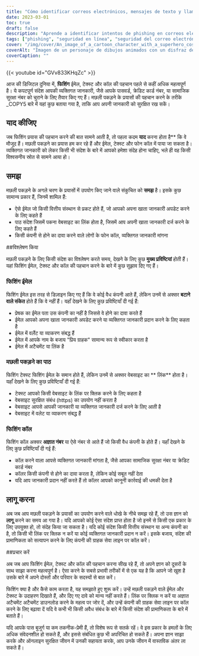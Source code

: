 ```yaml
---
title: "Cómo identificar correos electrónicos, mensajes de texto y llamadas de phishing"
date: 2023-03-01
toc: true
draft: false
description: "Aprende a identificar intentos de phishing en correos electrónicos, textos y llamadas para mantener a salvo tu información personal".
tags: ["phishing", "seguridad en línea", "seguridad del correo electrónico", "ciberseguridad", "seguridad en Internet", "correos electrónicos de phishing", "mensajes de texto de phishing", "llamadas de phishing", "amenazas digitales", "robo de identidad", "protección de datos", "fraude en línea", "estafas en línea", "privacidad en línea", "consejos de seguridad en línea", "ciberdelincuencia", "seguridad de la información", "seguridad de contraseñas", "seguridad de datos", "concienciación sobre seguridad"].
cover: "/img/cover/An_image_of_a_cartoon_character_with_a_superhero_costume.png"
coverAlt: "Imagen de un personaje de dibujos animados con un disfraz de superhéroe y un escudo bloqueando una caña de pescar con un correo electrónico de phishing".
coverCaption: ""
---
```


{{< youtube id="GVv833KHqZc" >}}
 
 
 आज की डिजिटल दुनिया में, **फिशिंग** ईमेल, टेक्स्ट और कॉल की पहचान पहले से कहीं अधिक महत्वपूर्ण है। ये कपटपूर्ण संदेश आपकी व्यक्तिगत जानकारी, जैसे आपके पासवर्ड, क्रेडिट कार्ड नंबर, या सामाजिक सुरक्षा नंबर को चुराने के लिए तैयार किए गए हैं। मछली पकड़ने के प्रयासों की पहचान करने के तरीके _COPY5 बारे में यहां कुछ बताया गया है, ताकि आप अपनी जानकारी को सुरक्षित रख सकें।
 
 ## याद कीजिए
 
 जब फिशिंग प्रयास की पहचान करने की बात सामने आती है, तो पहला कदम **याद** करना होता है** कि वे मौजूद हैं। मछली पकड़ने का प्रयास हम कर रहे हैं और ईमेल, टेक्स्ट और फोन कॉल में पाया जा सकता है। व्यक्तिगत जानकारी को लेकर किसी भी संदेश के बारे में आपको हमेशा संदेह होना चाहिए, भले ही वह किसी विश्वसनीय स्रोत से सामने आया हो।
 
 ## समझ
 
 मछली पकड़ने के अगले चरण के प्रयासों में उपयोग किए जाने वाले संकुचित को **समझ** है। इसके कुछ सामान्य प्रकार हैं, जिनमें शामिल हैं:
 
 - ऐसे ईमेल जो किसी वित्तीय संस्थान से प्रकट होते हैं, जो आपको अपना खाता जानकारी अपडेट करने के लिए कहते हैं
 - पाठ संदेश जिसमें पकना वेबसाइट का लिंक होता है, जिसमें आप अपनी खाता जानकारी दर्ज करने के लिए कहते हैं
 - किसी कंपनी से होने का दावा करने वाले लोगों के फोन कॉल, व्यक्तिगत जानकारी मांगना
 
 ##विश्लेषण किया
 
 मछली पकड़ने के लिए किसी संदेश का विश्लेषण करते समय, देखने के लिए कुछ **मुख्य प्रविष्टियां** होती हैं। यहां फिशिंग ईमेल, टेक्स्ट और कॉल की पहचान करने के बारे में कुछ सुझाव दिए गए हैं।
 
 ### फिशिंग ईमेल
 
 फिशिंग ईमेल इस तरह से डिज़ाइन किए गए हैं कि वे कोई वैध कंपनी आते हैं, लेकिन उनमें से अक्सर **बटाने वाले संकेत** होते हैं कि वे नहीं हैं। यहाँ देखने के लिए कुछ प्रविष्टियाँ दी गई हैं:
 
 - प्रेषक का ईमेल पता उस कंपनी का नहीं है जिससे वे होने का दावा करते हैं
 - ईमेल आपको अपना खाता जानकारी अपडेट करने या व्यक्तिगत जानकारी प्रदान करने के लिए कहता है
 - ईमेल में वर्लेट या व्याकरण संबद्ध हैं
 - ईमेल में आपके नाम के बजाय "प्रिय ग्राहक" सामान्य रूप से स्वीकार करता है
 - ईमेल में अटैचमेंट या लिंक है
 
 ### मछली पकड़ने का पाठ
 
 फिशिंग टेक्स्ट फिशिंग ईमेल के समान होते हैं, लेकिन उनमें से अक्सर वेबसाइट का ** लिंक** होता है। यहाँ देखने के लिए कुछ प्रविष्टियाँ दी गई हैं:
 
 - टेक्स्ट आपको किसी वेबसाइट के लिंक पर क्लिक करने के लिए कहता है
 - वेबसाइट सुरक्षित संबंध (https) का उपयोग नहीं करता है
 - वेबसाइट आपसे आपकी जानकारी या व्यक्तिगत जानकारी दर्ज करने के लिए आती है
 - वेबसाइट में वलेट या व्याकरण संबद्ध हैं
 
 ### फिशिंग कॉल
 
 फिशिंग कॉल अक्सर **अज्ञात नंबर** या ऐसे नंबर से आते हैं जो किसी वैध कंपनी के होते हैं। यहाँ देखने के लिए कुछ प्रविष्टियाँ दी गई हैं:
 
 - कॉल करने वाला आपसे व्यक्तिगत जानकारी मांगता है, जैसे आपका सामाजिक सुरक्षा नंबर या क्रेडिट कार्ड नंबर
 - कॉलर किसी कंपनी से होने का दावा करता है, लेकिन कोई सबूत नहीं देता
 - यदि आप जानकारी प्रदान नहीं करते हैं तो कॉलर आपको कानूनी कार्रवाई की धमकी देता है
 
 ## लागू करना
 
 अब जब आप मछली पकड़ने के प्रयासों का उपयोग करने वाले धोखे के नीचे समझ रहे हैं, तो उस ज्ञान को **लागू** करने का समय आ गया है। यदि आपको कोई ऐसा संदेश प्राप्त होता है जो इनमें से किसी एक प्रकार के लिए उपयुक्त हो, तो संदेह किया जा सकता है। यदि कोई संदेश किसी वित्तीय संस्थान या अन्य कंपनी का है, तो किसी भी लिंक पर क्लिक न करें या कोई व्यक्तिगत जानकारी प्रदान न करें। इसके बजाय, संदेश की प्रामाणिकता को सत्यापन करने के लिए कंपनी की ग्राहक सेवा लाइन पर कॉल करें।
 
 ##प्रचार करें
 
 अब जब आप फिशिंग ईमेल, टेक्स्ट और कॉल की पहचान करना सीख रहे हैं, तो अपने ज्ञान को दूसरों के साथ साझा करना महत्वपूर्ण है। ऐसा करने के सबसे प्रभावी तरीकों में से एक यह है कि आपने जो खुश है उसके बारे में अपने दोस्तों और परिवार के सदस्यों से बात करें।
 
 फिशिंग क्या है और कैसे काम करता है, यह समझाते हुए शुरू करें। उन्हें मछली पकड़ने वाले ईमेल और टेक्स्ट के उदाहरण दिखाते हैं, और दिए गए दावे को मान्य नहीं करते हैं। लिंक पर क्लिक न करें या अज्ञात अटैचमेंट अटैचमेंट डाउनलोड करने के महत्व पर जोर दें, और उन्हें कंपनी की ग्राहक सेवा लाइन पर कॉल करने के लिए बढ़ावा दें यदि वे कभी भी किसी अवैध संबंध के बारे में किसी संदेश की प्रामाणिकता के बारे में बताते हैं।
 
 यदि आपके पास बुजुर्ग या कम तकनीक-प्रेमी हैं, तो विशेष रूप से सतर्क रहें। वे इस प्रकार के हमलों के लिए अधिक संवेदनशील हो सकते हैं, और इससे संबंधित कुछ भी अपरिचित हो सकते हैं। अपना ज्ञान साझा करके और ऑनलाइन सुरक्षित जीवन में उनकी सहायता करके, आप उनके जीवन में वास्तविक अंतर ला सकते हैं।
